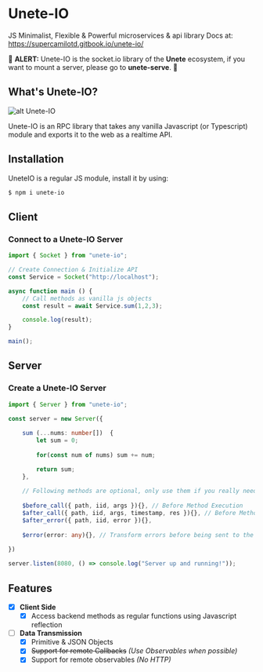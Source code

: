 # Unete-IO

JS Minimalist, Flexible & Powerful microservices & api library
Docs at: https://supercamilotd.gitbook.io/unete-io/

🚨 **ALERT:** Unete-IO is the socket.io library of the **Unete** ecosystem, if you want to mount a server, please go to **unete-serve**. 🚨

## What's Unete-IO?

![alt Unete-IO](https://lh6.googleusercontent.com/JMZfXmqcyc1A_UiroRCXMkijYZaddPZtM4EteiJc5f5S4y3jCGL46Dv5y4eaum0AV9Mc1z4E4lN2yKqOQb42=w1920-h542)

Unete-IO is an RPC library that takes any vanilla Javascript (or Typescript) module and exports it to the web as a realtime API.

## Installation
UneteIO is a regular JS module, install it by using:

```bash
$ npm i unete-io
```

## Client
### Connect to a Unete-IO Server
```ts
import { Socket } from "unete-io";

// Create Connection & Initialize API
const Service = Socket("http://localhost");

async function main () {
	// Call methods as vanilla js objects
	const result = await Service.sum(1,2,3);	

	console.log(result);
}

main();
```

## Server

### Create a Unete-IO Server

```ts
import { Server } from "unete-io";

const server = new Server({
	
	sum (...nums: number[])  {
		let sum = 0;
		
		for(const num of nums) sum += num;

		return sum;
	},
	
	// Following methods are optional, only use them if you really need to hook internal operations
	
	$before_call({ path, iid, args }){}, // Before Method Execution
	$after_call({ path, iid, args, timestamp, res }){}, // Before Method Execution
	$after_error({ path, iid, error }){},
	
	$error(error: any){}, // Transform errors before being sent to the client, if you only want to hook the exceptions, use $after_error
	
})

server.listen(8080, () => console.log("Server up and running!"));
```


## Features

- [x] **Client Side**
	- [x] Access backend methods as regular functions using Javascript reflection
- [ ] **Data Transmission**
	- [x]  Primitive & JSON Objects
	- [x]  ~~Support for remote Callbacks~~ *(Use Observables when possible)*
	- [x] Support for remote observables *(No HTTP)*
